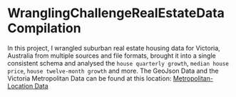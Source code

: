 # WranglingChallengeRealEstateDataCompilation
In this project, I wrangled suburban real estate housing data for Victoria, Australia from multiple sources and file formats, brought it into a single consistent schema and analysed the `house quarterly growth`, `median house price`, `house twelve-month growth` and more.
The GeoJson Data and the Victoria Metropolitan Data can be found at this location: [Metropolitan-Location Data](https://drive.google.com/drive/folders/1LW_jwFj5yh132oYopo3shmAoVGfMwLgf?usp=sharing)
